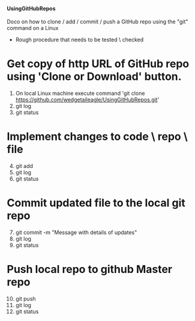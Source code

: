#### UsingGitHubRepos
Doco on how to clone / add / commit / push a GitHub repo using the "git" command on a Linux
- Rough procedure that needs to be tested \ checked

# Get copy of http URL of GitHub repo using 'Clone or Download' button.

1. On local Linux machine execute command 'git clone https://github.com/wedgetaileagle/UsingGitHubRepos.git'
2. git log
3. git status

# Implement changes to code \ repo \ file

4. git add
5. git log
6. git status

# Commit updated file to the local git repo

7. git commit -m "Message with details of updates"
8. git log
9. git status

# Push local repo to github Master repo

10. git push
11. git log
12. git status
